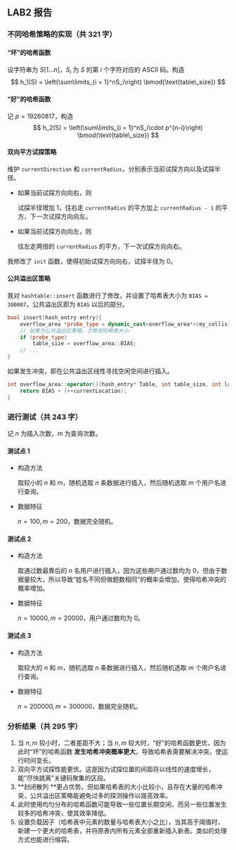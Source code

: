 ## LAB2 报告

### 不同哈希策略的实现（共 321 字）

#### “坏”的哈希函数

设字符串为 $S[1\dots n]$，$S_i$ 为 $S$ 的第 $i$ 个字符对应的 ASCII 码。构造
$$
h_1(S) = \left(\sum\limits_{i = 1}^nS_i\right) \bmod(\text{table\_size})
$$

#### “好”的哈希函数

记 $p = 19260817$，构造
$$
h_2(S) = \left(\sum\limits_{i = 1}^nS_i\cdot p^{n-i}\right) \bmod(\text{table\_size})
$$

####  双向平方试探策略

维护 `currentDirection` 和 `currentRadius`，分别表示当前试探方向以及试探半径。

- 如果当前试探方向向右，则

  试探半径增加 $1$，往右走 `currentRadius` 的平方加上 `currentRadius - 1` 的平方，下一次试探方向向左。

- 如果当前试探方向向左，则

  往左走两倍的 `currentRadius` 的平方，下一次试探方向向右。

我修改了 `init` 函数，使得初始试探方向向右，试探半径为 $0$。

####  公共溢出区策略

我对 `hashtable::insert` 函数进行了修改，并设置了哈希表大小为 `BIAS = 300007`，公共溢出区即为 `BIAS` 以后的部分。

```cpp
bool insert(hash_entry entry){
    overflow_area *probe_type = dynamic_cast<overflow_area*>(my_collision);
    // 如果为公共溢出区策略，才修改哈希表大小
    if (probe_type)
        table_size = overflow_area::BIAS;
    // ...
}
```

如果发生冲突，即在公共溢出区线性寻找空闲空间进行插入。

```cpp
int overflow_area::operator()(hash_entry* Table, int table_size, int last_choice){
    return BIAS + (++currentLocation);
}
```

### 进行测试（共 243 字）

记 $n$ 为插入次数，$m$ 为查询次数。

#### 测试点 1

- 构造方法

  取较小的 $n$ 和 $m$，随机选取 $n$ 条数据进行插入，然后随机选取 $m$ 个用户名进行查询。

- 数据特征

  $n = 100, m = 200$，数据完全随机。

#### 测试点 2

- 构造方法

  取通过数最靠后的 $n$ 名用户进行插入，因为这些用户通过数均为 $0$，但由于数据量较大，所以导致“姓名不同但做题数相同”的概率会增加，使得哈希冲突的概率增加。

- 数据特征

  $n = 10000, m = 20000$，用户通过数均为 $0$。

#### 测试点 3

- 构造方法

  取较大的 $n$ 和 $m$，随机选取 $n$ 条数据进行插入，然后随机选取 $m$ 个用户名进行查询。

- 数据特征

  $n = 200000, m = 300000$，数据完全随机。

### 分析结果（共 295 字）

1. 当 $n, m$ 较小时，二者差距不大；当 $n, m$ 较大时，“好”的哈希函数更优，因为此时“坏”的哈希函数 **发生哈希冲突概率更大**，导致哈希表需要解决冲突，使运行时间变长。
2. 双向平方试探性能更优。这是因为试探位置的间距将以线性的速度增长，能”尽快跳离”关键码聚集的区段。
3. **封闭散列 **更占优势。但如果哈希表的大小比较小，且存在大量的哈希冲突，公共溢出区策略能避免过多的探测操作以提高效率。
4. 此时使用均匀分布的哈希函数可能导致一些位置长期空闲，而另一些位置发生较多的哈希冲突，使其效率降低。
5. 设置负载因子（哈希表中元素的数量与哈希表大小之比），当其高于阈值时，新建一个更大的哈希表，并将原表内所有元素全部重新插入新表。类似的处理方式也能进行缩容。
